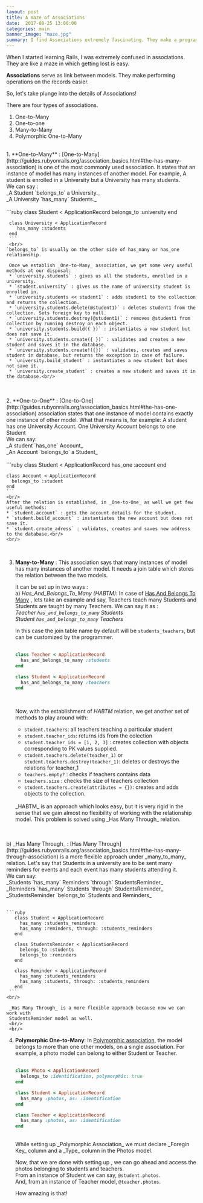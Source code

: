 ```yaml
---
layout: post
title: A maze of Associations
date:  2017-08-25 13:00:00
categories: main
banner_image: "maze.jpg"
summary: I find Associations extremely fascinating. They make a programmer's life easy, but understanding the is no joke!
---
```


When I started learning Rails, I was extremely confused in associations. They are like a maze in which getting lost is easy.

**Associations** serve as link between models. They make performing operations on the records easier.

So, let's take plunge into the details of Associations!

There are four types of associations.
1. One-to-Many
2. One-to-one
3. Many-to-Many
4. Polymorphic One-to-Many

<br/>
1. **One-to-Many** : [One-to-Many](http://guides.rubyonrails.org/association_basics.html#the-has-many-association) is one of
  the most commonly used association. It states that an instance of model has many instances of another model.
  For example, A student is enrolled in a University but a University has many students.<br/>
  We can say : <br/>
     _A Student `belongs_to` a University._<br/>
   _A University `has_many` Students._ <br/>
<br/>
     ```ruby
     class Student < ApplicationRecord
       belongs_to :university
     end

     class University < ApplicationRecord
        has_many :students
     end
     ```
     <br/>
    `belongs_to` is usually on the other side of has_many or has_one relationship.

     Once we establish _One-to-Many_ association, we get some very useful methods at our disposal:
     * `university.students` : gives us all the students, enrolled in a university.
     * `student.university` : gives us the name of university student is enrolled in.
     * `university.students << student1` : adds student1 to the collection and returns the collection.
     * `university.students.delete(@student1)` : deletes student1 from the collection. Sets foreign key to null.
     * `university.students.destroy(@student1)` : removes @student1 from collection by running destroy on each object.
     * `university.students.build({ })` : instantiates a new student but does not save it.
     * `university.students.create({ })` : validates and creates a new student and saves it in the database.
     * `university.students.create!({})` : validates, creates and saves student in database, but returns the exception in case of failure.
     * `university.build_student` : instantiates a new student but does not save it.
     * `university.create_student` : creates a new student and saves it in the database.<br/>
<br/>
<br/>
2. **One-to-One** : [One-to-One](http://guides.rubyonrails.org/association_basics.html#the-has-one-association)
  association states that one instance of model contains exactly one instance of other model.
 What that means is, for example:  A student has one University Account. One University Account belongs to one Student<br/>
  We can say:<br/>
 _A student `has_one` Account_<br/>
 _An Account `belongs_to` a Student_<br/>
    <br/>
    ```ruby
    class Student < ApplicationRecord
      has_one :account
    end

    class Account < ApplicationRecord
      belongs_to :student
    end
    ```
    <br/>
    After the relation is established, in _One-to-One_ as well we get few useful methods:
    * `student.account` : gets the account details for the student.
    * `student.build_account` : instantiates the new account but does not save it.
    * `student.create_adress` : validates, creates and saves new address to the database.<br/>
    <br/>
<br/>

3. **Many-to-Many** : This association says that many instances of model has many instances of another model. It needs
a join table which stores the relation between the two models.

   It can be set up in two ways :<br/>
    a) _Has_And_Belongs_To_Many (HABTM)_: In case of [Has And Belongs To Many](http://guides.rubyonrails.org/association_basics.html#the-has-and-belongs-to-many-association)
      , lets take an example and say, Teachers teach many Students and Students are taught by many Teachers.
   We can say it as :<br/>
     _Teacher `has_and_belongs_to_many` Students_<br/>
     _Student `has_and_belongs_to_many` Teachers_<br/>

   In this case the join table name by default will be `students_teachers`, but can be customized by the programmer.
   <br/>
   <br/>

    ```ruby
    class Teacher < ApplicationRecord
      has_and_belongs_to_many :students
    end

    class Student < ApplicationRecord
      has_and_belongs_to_many :teachers
    end
    ```
    <br/>

    Now, with the establishment of _HABTM_ relation, we get another set of methods to play around with:
    * `student.teachers`: all teachers teaching a particular student
    * `student.teacher_ids`: returns ids from the colection
    * `student.teacher_ids = [1, 2, 3]` : creates collection with objects corresponding to PK values supplied.
    * `student.teachers.delete(teacher_1)` or `student.teachers.destroy(teacher_1)`: deletes or destroys the relations for teacher_1
    * `teachers.empty?` : checks if teachers contains data
    * `teachers.size` : checks the size of teachers collection
    * `student.teachers.create(attributes = {})`: creates and adds objects to the collection.

    <br/>
    _HABTM_ is an approach which looks easy, but it is very rigid in the sense that we gain almost no flexibility
     of working with the relationship model. This problem is solved using _Has Many Through_ relation.
<br/>
<br/>
   b) _Has Many Through_ :
   [Has Many Through](http://guides.rubyonrails.org/association_basics.html#the-has-many-through-association) is a more flexible approach under _many_to_many_ relation.
   Let's say that Students in a university are to be sent many reminders for events and each event has many students attending it.<br/>
   We can say: <br/>
       _Students `has_many` Reminders `through` StudentsReminder_<br/>
       _Reminders `has_many` Students `through` StudentsReminder_<br/>
       _StudentsReminder `belongs_to` Students and Reminders_<br/>
    <br/>

    ```ruby
       class Student < ApplicationRecord
         has_many :students_reminders
         has_many :reminders, through: :students_reminders
       end

       class StudentsReminder < ApplicationRecord
         belongs_to :students
         belongs_to :reminders
       end

       class Reminder < ApplicationRecord
         has_many :students_reminders
         has_many :students, through: :students_reminders
       end
     ```
    <br/>

     _Has Many Through_ is a more flexible approach because now we can work with
     StudentsReminder model as well.
     <br/>
     <br/>

4. **Polymorphic One-to-Many**: In [Polymorphic association](http://guides.rubyonrails.org/association_basics.html#polymorphic-associations), the model belongs to more than one other models,
   on a single association. For example, a photo model can belong to either Student or Teacher.
    <br/>
     <br/>
    ```ruby
    class Photo < ApplicationRecord
      belongs_to :identification, polymorphic: true
    end

    class Student < ApplicationRecord
      has_many :photos, as: :identification
    end

    class Teacher < ApplicationRecord
      has_many :photos, as: :identification
    end
    ```
    <br/>
   While setting up _Polymorphic Association_ we must declare _Foregin Key_ column and a _Type_ column in the Photos model.

   Now, that we are done with setting up , we can go ahead and access the photos belonging to students and teachers.<br/>
   From an instance of Student we can say, `@student.photos`.<br/>
   And, from an instance of Teacher model, `@teacher.photos`.

   How amazing is that!
